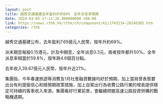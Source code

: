 ```yaml
---
layout: post
title: 越秀交通基建去年盈利升約69%　全年派息率微跌
date: 2024-03-05 17:11:26.000000000 +08:00
link: https://news.rthk.hk/rthk/ch/component/k2/1743214-20240305.htm
categories: rthk
---
```


越秀交通基建公布，去年盈利7.65億元人民幣，按年升約69%。

派末期息每股0.15港元，計及中期息，全年派息0.3元，兩者按年都升50%。全年派息率相當於59.8%，按年跌4.6個百分點。

去年收入39.67億元人民幣，按年升近21%。

集團指，今年春運旅遊等消費及1月社會融資數據均好於預期，加上當局曾表態要出台有利提振信心和穩預期政策措施，加上自駕出行為收費公路行業的增長提供穩定可持續的客車收入來源，集團看好行業前景，會繼續把握高速公路投資併購的戰略機遇期。
